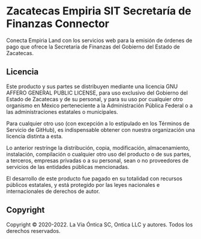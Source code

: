﻿# Zacatecas Empiria SIT Secretaría de Finanzas Connector

Conecta Empiria Land con los servicios web para la emisión de órdenes de pago
que ofrece la Secretaría de Finanzas del Gobierno del Estado de Zacatecas.

## Licencia

Este producto y sus partes se distribuyen mediante una licencia GNU AFFERO
GENERAL PUBLIC LICENSE, para uso exclusivo del Gobierno del Estado de
Zacatecas y de su personal, y para su uso por cualquier otro organismo en
México perteneciente a la Administración Pública Federal o a las
administraciones estatales o municipales.

Para cualquier otro uso (con excepción a lo estipulado en los Términos de
Servicio de GitHub), es indispensable obtener con nuestra organización una
licencia distinta a esta.

Lo anterior restringe la distribución, copia, modificación, almacenamiento,
instalación, compilación o cualquier otro uso del producto o de sus partes,
a terceros, empresas privadas o a su personal, sean o no proveedores de
servicios de las entidades públicas mencionadas.

El desarrollo de este producto fue pagado en su totalidad con recursos
públicos estatales, y está protegido por las leyes nacionales e internacionales
de derechos de autor.

## Copyright

Copyright © 2020-2022. La Vía Óntica SC, Ontica LLC y autores.
Todos los derechos reservados.
